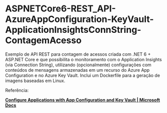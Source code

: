 # ASPNETCore6-REST_API-AzureAppConfiguration-KeyVault-ApplicationInsightsConnString-ContagemAcesso
Exemplo de API REST para contagem de acessos criada com .NET 6 + ASP.NET Core e que possibilita o monitoramento com o Application Insights (via Connection String), utilizando (opcionalmente) configurações com conteúdos de mensagens armazenadas em um recurso do Azure App Configuration e no Azure Key Vault. Inclui um Dockerfile para a geração de imagens baseadas em Linux.

Referência:

[**Configure Applications with App Configuration and Key Vault | Microsoft Docs**](https://docs.microsoft.com/en-us/samples/azure/azure-sdk-for-net/app-secrets-configuration/?tabs=visualstudio)
